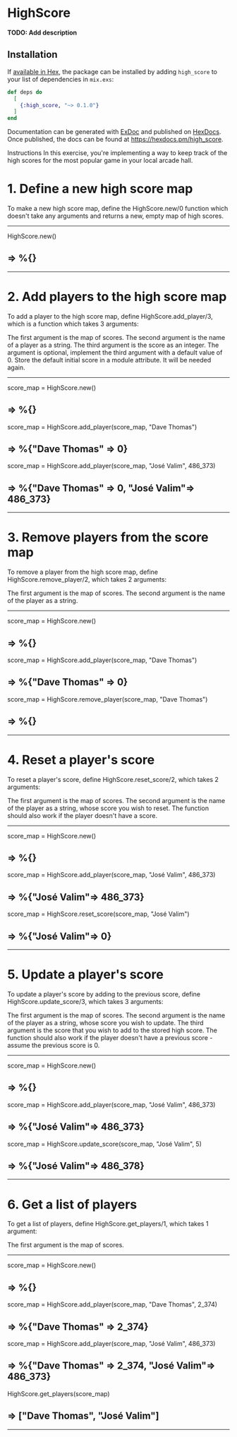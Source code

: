 # HighScore

**TODO: Add description**

## Installation

If [available in Hex](https://hex.pm/docs/publish), the package can be installed
by adding `high_score` to your list of dependencies in `mix.exs`:

```elixir
def deps do
  [
    {:high_score, "~> 0.1.0"}
  ]
end
```

Documentation can be generated with [ExDoc](https://github.com/elixir-lang/ex_doc)
and published on [HexDocs](https://hexdocs.pm). Once published, the docs can
be found at <https://hexdocs.pm/high_score>.

Instructions
In this exercise, you're implementing a way to keep track of the high scores for the most popular game in your local arcade hall.

# 1. Define a new high score map
To make a new high score map, define the HighScore.new/0 function which doesn't take any arguments and returns a new, empty map of high scores.
_______________________
HighScore.new()
## => %{}
_______________________

# 2. Add players to the high score map
To add a player to the high score map, define HighScore.add_player/3, which is a function which takes 3 arguments:

The first argument is the map of scores.
The second argument is the name of a player as a string.
The third argument is the score as an integer. The argument is optional, implement the third argument with a default value of 0.
Store the default initial score in a module attribute. It will be needed again.
_______________________
score_map = HighScore.new()
## => %{}
score_map = HighScore.add_player(score_map, "Dave Thomas")
## => %{"Dave Thomas" => 0}
score_map = HighScore.add_player(score_map, "José Valim", 486_373)
## => %{"Dave Thomas" => 0, "José Valim"=> 486_373}
_______________________

# 3. Remove players from the score map
To remove a player from the high score map, define HighScore.remove_player/2, which takes 2 arguments:

The first argument is the map of scores.
The second argument is the name of the player as a string.
_______________________
score_map = HighScore.new()
## => %{}
score_map = HighScore.add_player(score_map, "Dave Thomas")
## => %{"Dave Thomas" => 0}
score_map = HighScore.remove_player(score_map, "Dave Thomas")
## => %{}
_______________________

# 4. Reset a player's score
To reset a player's score, define HighScore.reset_score/2, which takes 2 arguments:

The first argument is the map of scores.
The second argument is the name of the player as a string, whose score you wish to reset.
The function should also work if the player doesn't have a score.
_______________________
score_map = HighScore.new()
## => %{}
score_map = HighScore.add_player(score_map, "José Valim", 486_373)
## => %{"José Valim"=> 486_373}
score_map = HighScore.reset_score(score_map, "José Valim")
## => %{"José Valim"=> 0}
_______________________

# 5. Update a player's score
To update a player's score by adding to the previous score, define HighScore.update_score/3, which takes 3 arguments:

The first argument is the map of scores.
The second argument is the name of the player as a string, whose score you wish to update.
The third argument is the score that you wish to add to the stored high score.
The function should also work if the player doesn't have a previous score - assume the previous score is 0.
_______________________
score_map = HighScore.new()
## => %{}
score_map = HighScore.add_player(score_map, "José Valim", 486_373)
## => %{"José Valim"=> 486_373}
score_map = HighScore.update_score(score_map, "José Valim", 5)
## => %{"José Valim"=> 486_378}
_______________________

# 6. Get a list of players
To get a list of players, define HighScore.get_players/1, which takes 1 argument:

The first argument is the map of scores.
_______________________
score_map = HighScore.new()
## => %{}
score_map = HighScore.add_player(score_map, "Dave Thomas", 2_374)
## => %{"Dave Thomas" => 2_374}
score_map = HighScore.add_player(score_map, "José Valim", 486_373)
## => %{"Dave Thomas" => 2_374, "José Valim"=> 486_373}
HighScore.get_players(score_map)
## => ["Dave Thomas", "José Valim"]
_______________________
